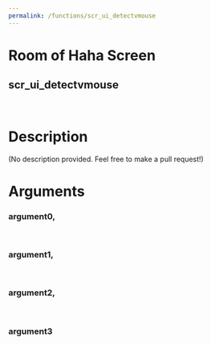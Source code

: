 ```yaml
---
permalink: /functions/scr_ui_detectvmouse
---
```

# Room of Haha Screen  
## scr_ui_detectvmouse  
&nbsp;  
# Description  
(No description provided. Feel free to make a pull request!) 
&nbsp;  
# Arguments
### argument0, 

&nbsp;  
### argument1, 

&nbsp;  
### argument2, 

&nbsp;  
### argument3

&nbsp;  


